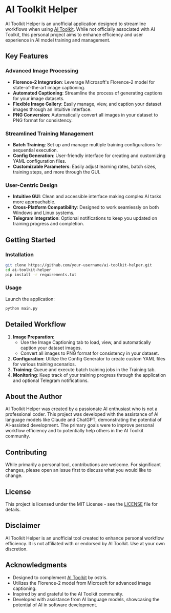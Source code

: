 # AI Toolkit Helper

AI Toolkit Helper is an unofficial application designed to streamline workflows when using [AI Toolkit](https://github.com/ostris/ai-toolkit). While not officially associated with AI Toolkit, this personal project aims to enhance efficiency and user experience in AI model training and management.

## Key Features

### Advanced Image Processing
- **Florence-2 Integration**: Leverage Microsoft's Florence-2 model for state-of-the-art image captioning.
- **Automated Captioning**: Streamline the process of generating captions for your image datasets.
- **Flexible Image Gallery**: Easily manage, view, and caption your dataset images through an intuitive interface.
- **PNG Conversion**: Automatically convert all images in your dataset to PNG format for consistency.

### Streamlined Training Management
- **Batch Training**: Set up and manage multiple training configurations for sequential execution.
- **Config Generation**: User-friendly interface for creating and customizing YAML configuration files.
- **Customizable Parameters**: Easily adjust learning rates, batch sizes, training steps, and more through the GUI.

### User-Centric Design
- **Intuitive GUI**: Clean and accessible interface making complex AI tasks more approachable.
- **Cross-Platform Compatibility**: Designed to work seamlessly on both Windows and Linux systems.
- **Telegram Integration**: Optional notifications to keep you updated on training progress and completion.

## Getting Started

### Installation
```bash
git clone https://github.com/your-username/ai-toolkit-helper.git
cd ai-toolkit-helper
pip install -r requirements.txt
```

### Usage
Launch the application:
```bash
python main.py
```

## Detailed Workflow

1. **Image Preparation**: 
   - Use the Image Captioning tab to load, view, and automatically caption your dataset images.
   - Convert all images to PNG format for consistency in your dataset.
2. **Configuration**: Utilize the Config Generator to create custom YAML files for various training scenarios.
3. **Training**: Queue and execute batch training jobs in the Training tab.
4. **Monitoring**: Keep track of your training progress through the application and optional Telegram notifications.

## About the Author

AI Toolkit Helper was created by a passionate AI enthusiast who is not a professional coder. This project was developed with the assistance of AI language models like Claude and ChatGPT, demonstrating the potential of AI-assisted development. The primary goals were to improve personal workflow efficiency and to potentially help others in the AI Toolkit community.

## Contributing

While primarily a personal tool, contributions are welcome. For significant changes, please open an issue first to discuss what you would like to change.

## License

This project is licensed under the MIT License - see the [LICENSE](LICENSE) file for details.

## Disclaimer

AI Toolkit Helper is an unofficial tool created to enhance personal workflow efficiency. It is not affiliated with or endorsed by AI Toolkit. Use at your own discretion.

## Acknowledgments

- Designed to complement [AI Toolkit](https://github.com/ostris/ai-toolkit) by ostris.
- Utilizes the Florence-2 model from Microsoft for advanced image captioning.
- Inspired by and grateful to the AI Toolkit community.
- Developed with assistance from AI language models, showcasing the potential of AI in software development.